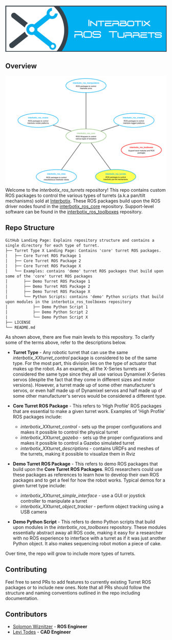 ![turret_banner](images/turret_banner.png)

## Overview
![turret_repo_structure](images/turret_repo_structure.png)
Welcome to the *interbotix_ros_turrets* repository! This repo contains custom ROS packages to control the various types of turrets (a.k.a pan/tilt mechanisms) sold at [Interbotix](https://www.trossenrobotics.com/). These ROS packages build upon the ROS driver nodes found in the [interbotix_ros_core](https://github.com/Interbotix/interbotix_ros_core) repository. Support-level software can be found in the [interbotix_ros_toolboxes](https://github.com/Interbotix/interbotix_ros_toolboxes) repository.

## Repo Structure
```
GitHub Landing Page: Explains repository structure and contains a single directory for each type of turret.
├── Turret Type X Landing Page: Contains 'core' turret ROS packages.
│   ├── Core Turret ROS Package 1
│   ├── Core Turret ROS Package 2
│   ├── Core Turret ROS Package X
│   └── Examples: contains 'demo' turret ROS packages that build upon some of the 'core' turret ROS packages
│       ├── Demo Turret ROS Package 1
│       ├── Demo Turret ROS Package 2
│       ├── Demo Turret ROS Package X
│       └── Python Scripts: contains 'demo' Python scripts that build upon modules in the interbotix_ros_toolboxes repository
│           ├── Demo Python Script 1
│           ├── Demo Python Script 2
|           └── Demo Python Script X
├── LICENSE
└── README.md
```
As shown above, there are five main levels to this repository. To clarify some of the terms above, refer to the descriptions below.

- **Turret Type** - Any robotic turret that can use the same *interbotix_XXturret_control* package is considered to be of the same type. For the most part, this division lies on the type of actuator that makes up the robot. As an example, all the X-Series turrets are considered the same type since they all use various Dynamixel X-Series servos (despite the fact that they come in different sizes and motor versions). However, a turret made up of some other manufacturer's servos, or even half made up of Dynamixel servos and half made up of some other manufacturer's servos would be considered a different type.

- **Core Turret ROS Package** - This refers to 'High Profile' ROS packages that are essential to make a given turret work. Examples of 'High Profile' ROS packages include:
    - *interbotix_XXturret_control* - sets up the proper configurations and makes it possible to control the physical turret
    - *interbotix_XXturret_gazebo* - sets up the proper configurations and makes it possible to control a Gazebo simulated turret
    - *interbotix_XXturret_descriptions* - contains URDFs and meshes of the turrets, making it possible to visualize them in Rviz

- **Demo Turret ROS Package** - This refers to demo ROS packages that build upon the **Core Turret ROS Packages**. ROS researchers could use these packages as references to learn how to develop their own ROS packages and to get a feel for how the robot works. Typical demos for a given turret type include:
    - *interbotix_XXturret_simple_interface* - use a GUI or joystick controller to manipulate a turret
    - *interbotix_XXturret_object_tracker* - perform object tracking using a USB camera

- **Demo Python Script** - This refers to demo Python scripts that build upon modules in the *interbotix_ros_toolboxes* repository. These modules essentially abstract away all ROS code, making it easy for a researcher with no ROS experience to interface with a turret as if it was just another Python object. It also makes sequencing robot motion a piece of cake.

Over time, the repo will grow to include more types of turrets.

## Contributing
Feel free to send PRs to add features to currently existing Turret ROS packages or to include new ones. Note that all PRs should follow the structure and naming conventions outlined in the repo including documentation.

## Contributors
- [Solomon Wiznitzer](https://github.com/swiz23) - **ROS Engineer**
- [Levi Todes](https://github.com/LeTo37) - **CAD Engineer**
